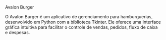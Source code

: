 Avalon Burger

O Avalon Burger é um aplicativo de gerenciamento para hamburguerias, desenvolvido em Python com a biblioteca Tkinter. Ele oferece uma interface gráfica intuitiva para facilitar o controle de vendas, pedidos, fluxo de caixa e despesas.
